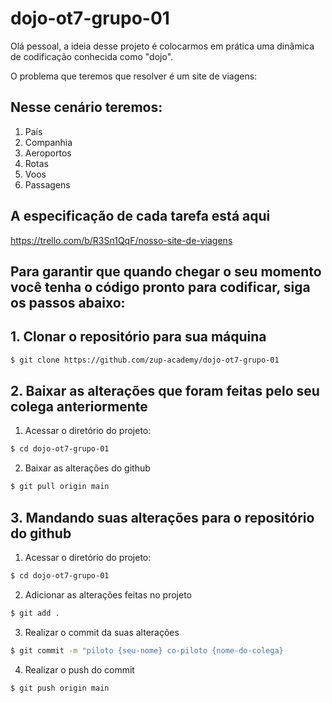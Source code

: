# dojo-ot7-grupo-01


Olá pessoal, a ideia desse projeto é colocarmos em prática uma dinâmica de codificação conhecida como "dojo".

O problema que teremos que resolver é um site de viagens:

## Nesse cenário teremos:

1. País
2. Companhia
3. Aeroportos
4. Rotas
5. Voos
6. Passagens


## A especificação de cada tarefa está aqui

https://trello.com/b/R3Sn1QqF/nosso-site-de-viagens


## Para garantir que quando chegar o seu momento você tenha o código pronto para codificar, siga os passos abaixo:


## 1. Clonar o repositório para sua máquina

```sh 
$ git clone https://github.com/zup-academy/dojo-ot7-grupo-01
```

## 2. Baixar as alterações que foram feitas pelo seu colega anteriormente

1. Acessar o diretório do projeto:

```sh 
$ cd dojo-ot7-grupo-01
```

2. Baixar as alterações do github


```sh 
$ git pull origin main
```


## 3. Mandando suas alterações para o repositório do github

1. Acessar o diretório do projeto:

```sh 
$ cd dojo-ot7-grupo-01
```

2. Adicionar as alterações feitas no projeto

```sh 
$ git add .
```

3. Realizar o commit da suas alterações


```sh 
$ git commit -m "piloto {seu-nome} co-piloto {nome-do-colega}
```

4. Realizar o push do commit


```sh 
$ git push origin main
```


